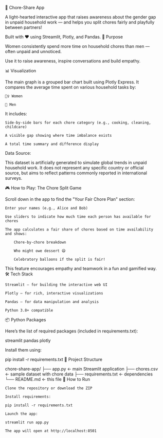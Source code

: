 🧹 Chore-Share App

A light-hearted interactive app that raises awareness about the gender gap in unpaid household work — and helps you split chores fairly and playfully between partners!

Built with ❤️ using Streamlit, Plotly, and Pandas.
🎯 Purpose

Women consistently spend more time on household chores than men — often unpaid and unnoticed. 

Use it to raise awareness, inspire conversations and build empathy.

📊 Visualization

The main graph is a grouped bar chart built using Plotly Express. It compares the average time spent on various household tasks by:

    🧍‍♀️ Women

    🧍 Men

It includes:

    Side-by-side bars for each chore category (e.g., cooking, cleaning, childcare)

    A visible gap showing where time imbalance exists

    A total time summary and difference display

Data Source: 

This dataset is artificially generated to simulate global trends in unpaid household work. It does not represent any specific country or official source, but aims to reflect patterns commonly reported in international surveys.

🎮 How to Play: The Chore Split Game

Scroll down in the app to find the "Your Fair Chore Plan" section:

    Enter your names (e.g., Alice and Bob)

    Use sliders to indicate how much time each person has available for chores

    The app calculates a fair share of chores based on time availability and shows:

        Chore-by-chore breakdown

        Who might owe dessert 😄

        Celebratory balloons if the split is fair!

This feature encourages empathy and teamwork in a fun and gamified way.
🛠️ Tech Stack

    Streamlit – for building the interactive web UI

    Plotly – for rich, interactive visualizations

    Pandas – for data manipulation and analysis

    Python 3.8+ compatible

📦 Python Packages

Here’s the list of required packages (included in requirements.txt):

streamlit
pandas
plotly

Install them using:

pip install -r requirements.txt
📁 Project Structure

chore-share-app/
├── app.py ← main Streamlit application
├── chores.csv ← sample dataset with chore data
├── requirements.txt ← dependencies
└── README.md ← this file
🚀 How to Run

    Clone the repository or download the ZIP

    Install requirements:

    pip install -r requirements.txt

    Launch the app:

    streamlit run app.py

    The app will open at http://localhost:8501